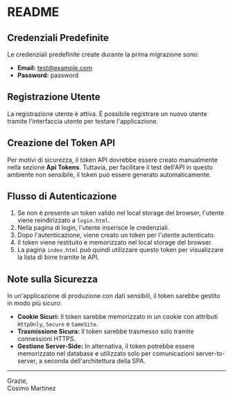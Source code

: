 # README

## Credenziali Predefinite

Le credenziali predefinite create durante la prima migrazione sono:

- **Email:** test@example.com
- **Password:** password

## Registrazione Utente

La registrazione utente è attiva. È possibile registrare un nuovo utente tramite l'interfaccia utente per testare l'applicazione.

## Creazione del Token API

Per motivi di sicurezza, il token API dovrebbe essere creato manualmente nella sezione **Api Tokens**. Tuttavia, per facilitare il test dell'API in questo ambiente non sensibile, il token può essere generato automaticamente.

## Flusso di Autenticazione

1. Se non è presente un token valido nel local storage del browser, l'utente viene reindirizzato a `login.html`.
2. Nella pagina di login, l'utente inserisce le credenziali.
3. Dopo l'autenticazione, viene creato un token per l'utente autenticato.
4. Il token viene restituito e memorizzato nel local storage del browser.
5. La pagina `index.html` può quindi utilizzare questo token per visualizzare la lista di birre tramite le API.

## Note sulla Sicurezza

In un'applicazione di produzione con dati sensibili, il token sarebbe gestito in modo più sicuro:

- **Cookie Sicuri:** Il token sarebbe memorizzato in un cookie con attributi `HttpOnly`, `Secure` e `SameSite`.
- **Trasmissione Sicura:** Il token sarebbe trasmesso solo tramite connessioni HTTPS.
- **Gestione Server-Side:** In alternativa, il token potrebbe essere memorizzato nel database e utilizzato solo per comunicazioni server-to-server, a seconda dell'architettura della SPA.

---

Grazie,  
Cosimo Martinez
